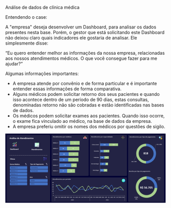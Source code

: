 Análise de dados de clínica médica

Entendendo o case:

A "empresa" deseja desenvolver um Dashboard, para analisar os dados presentes nesta base. 
Porém, o gestor que está solicitando este Dashboard não deixou claro quais indicadores ele gostaria de analisar. Ele simplesmente disse:

“Eu quero entender melhor as informações da nossa empresa, relacionadas aos nossos atendimentos médicos. O que você consegue fazer para me ajudar?”

Algumas informações importantes:
-	A empresa atende por convênio e de forma particular e é importante entender essas informações de forma comparativa.
-	Alguns médicos podem solicitar retorno dos seus pacientes e quando isso acontece dentro de um período de 90 dias, estas consultas, denominadas retorno não são cobradas e estão identificadas nas bases de dados.
-	Os médicos podem solicitar exames aos pacientes. Quando isso ocorre, o exame fica vinculado ao médico, na base de dados da empresa.
-	A empresa preferiu omitir os nomes dos médicos por questões de sigilo.

![](/dashboard/dashboard.png)
